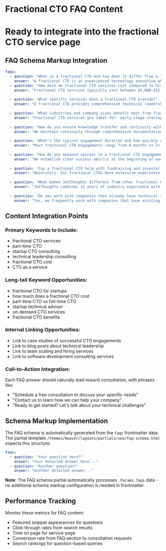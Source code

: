 # Fractional CTO FAQ Content
# Ready to integrate into the fractional CTO service page

## FAQ Schema Markup Integration

```yaml
faqs:
  - question: "What is a fractional CTO and how does it differ from a full-time CTO?"
    answer: "A fractional CTO is an experienced technology executive who provides strategic technical leadership on a part-time or contract basis. Unlike a full-time CTO, a fractional CTO offers the same high-level expertise and strategic guidance but at a fraction of the cost, typically working 10-20 hours per week. This model is perfect for startups and growing companies that need executive-level technical leadership but can't justify the $200,000+ salary of a full-time CTO."
  - question: "How much do fractional CTO services cost compared to hiring a full-time CTO?"
    answer: "Fractional CTO services typically cost between $5,000-$15,000 per month, depending on the scope and time commitment required. This represents 60-80% cost savings compared to a full-time CTO salary, which averages $250,000-$400,000 annually plus benefits and equity. With JetThoughts, you get 13+ years of industry experience and proven results at a predictable monthly cost."
    
  - question: "What specific services does a fractional CTO provide?"
    answer: "A fractional CTO provides comprehensive technical leadership including: technology strategy and roadmap development, software architecture decisions, development team hiring and management, technical due diligence for investors, security and compliance oversight, vendor evaluation and management, and bridging communication between technical teams and business stakeholders. We tailor our services to your specific business needs and growth stage."
    
  - question: "What industries and company sizes benefit most from fractional CTO services?"
    answer: "Fractional CTO services are ideal for: early-stage startups (pre-Series A) needing technical validation, growing companies (10-100 employees) scaling their development teams, non-technical founders building software products, companies undergoing digital transformation, and businesses preparing for technical due diligence. We've successfully worked with companies in fintech, healthcare, e-commerce, SaaS, and professional services industries."
    
  - question: "How do you ensure knowledge transfer and continuity with fractional engagement?"
    answer: "We maintain continuity through comprehensive documentation of all technical decisions, architectural diagrams, and strategic recommendations. Our fractional CTOs work closely with your internal team to transfer knowledge and establish sustainable processes. We use collaborative tools like Slack, GitHub, and project management platforms to maintain consistent communication. Many of our fractional CTO relationships evolve into long-term partnerships, with our average client relationship lasting 5+ years."
    
  - question: "What's the typical engagement duration and how quickly can you start?"
    answer: "Most fractional CTO engagements range from 6 months to 2+ years, depending on your company's growth stage and needs. We can typically start within 1-2 weeks after initial consultation and agreement. The engagement can be scaled up or down based on your evolving needs - from 10 hours per week during planning phases to 30+ hours during critical development periods or funding rounds."
    
  - question: "How do you measure success in a fractional CTO engagement?"
    answer: "We establish clear success metrics at the beginning of each engagement, typically including: reduced development cycle times, improved code quality and technical debt metrics, successful team scaling and reduced turnover, on-time project delivery, improved technical documentation and processes, and positive feedback from development teams. We provide monthly reports showing progress against these KPIs and adjust our approach based on results."
    
  - question: "Can a fractional CTO help with fundraising and investor relations?"
    answer: "Absolutely. Our fractional CTOs have extensive experience supporting fundraising efforts by: preparing technical due diligence materials, creating compelling technology presentations for investors, developing realistic technical roadmaps and timelines, conducting security and compliance audits, and representing the technical vision during investor meetings. We've helped clients successfully raise over $50M in funding by providing credible technical leadership during the fundraising process."
    
  - question: "What makes JetThoughts different from other fractional CTO providers?"
    answer: "JetThoughts combines 13 years of industry experience with a proven track record of long-term client relationships (5-year average). Our fractional CTOs are hands-on technical leaders who have built and scaled development teams, not just consultants. We offer comprehensive services from strategic planning to hands-on implementation, and our developers have an average of 8+ years of experience. We also provide flexible engagement models that can adapt as your company grows."
    
  - question: "Do you work with companies that already have technical teams?"
    answer: "Yes, we frequently work with companies that have existing development teams. Our fractional CTOs excel at: evaluating and optimizing current technical processes, mentoring existing technical leads, implementing best practices and improving code quality, facilitating better communication between technical and business teams, and providing strategic direction for complex technical decisions. We integrate seamlessly with your existing team to enhance their capabilities rather than replace them."
```

## Content Integration Points

### Primary Keywords to Include:
- fractional CTO services
- part-time CTO
- startup CTO consulting
- technical leadership consulting
- fractional CTO cost
- CTO as a service

### Long-tail Keyword Opportunities:
- fractional CTO for startups
- how much does a fractional CTO cost
- part-time CTO vs full-time CTO
- startup technical advisor
- on-demand CTO services
- fractional CTO benefits

### Internal Linking Opportunities:
- Link to case studies of successful CTO engagements
- Link to blog posts about technical leadership
- Link to team scaling and hiring services
- Link to software development consulting services

### Call-to-Action Integration:
Each FAQ answer should naturally lead toward consultation, with phrases like:
- "Schedule a free consultation to discuss your specific needs"
- "Contact us to learn how we can help your company"
- "Ready to get started? Let's talk about your technical challenges"

## Schema Markup Implementation

The FAQ schema is automatically generated from the `faqs` frontmatter data. The partial template `/themes/beaver/layouts/partials/seo/faq-schema.html` expects this structure:

```yaml
faqs:
  - question: "Your question here?"
    answer: "Your detailed answer here..."
  - question: "Another question?"
    answer: "Another detailed answer..."
```

**Note**: The FAQ schema partial automatically processes `.Params.faqs` data - no additional schema markup configuration is needed in frontmatter.

## Performance Tracking

Monitor these metrics for FAQ content:
- Featured snippet appearances for questions
- Click-through rates from search results
- Time on page for service page
- Conversion rate from FAQ section to consultation requests
- Search rankings for question-based queries